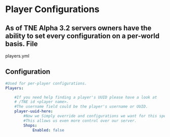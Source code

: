 Player Configurations
=======================
As of TNE Alpha 3.2 servers owners have the ability to set every configuration on a per-world basis.
File
--------------
players.yml

Configuration
----------------
```YAML
#Used for per-player configurations.
Players:

    #If you need help finding a player's UUID please have a look at
    # /TNE id <player name>.
    #The username field could be the player's username or UUID.
    player-uuid-here:
        #Now we Simply override and configurations we want for this specific player.
        #This allows us even more control over our server.
        Shops:
            Enabled: false
```